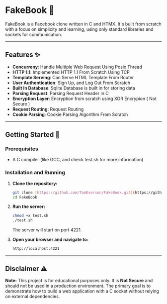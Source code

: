 # FakeBook 🚀

FakeBook is a Facebook clone written in C and HTMX. It's built from scratch with a focus on simplicity and learning, using only standard libraries and sockets for communication.

---

## Features ✨

- **Concurreny**: Handle Multiple Web Request Using Posix Thread
- **HTTP 1.1**: Implemented HTTP 1.1 From Scratch Using TCP
- **Template Serving**: Can Serve HTML Template From Router
- **User Authentication**: Sign Up, and Log Out From Scratch
- **Built In Database**: Sqlite Database is built in for storing data
- **Parsing Request**: Parsing Request Header in C
- **Encryption Layer**: Encryption from scratch using XOR Encrypion ( Not Secure )
- **Request Routing**: Request Routing
- **Cookie Parsing**: Cookie Parsing Algorithm From Scratch

---

## Getting Started 🏁

### Prerequisites

- A C compiler (like GCC, and check test.sh for more information)

### Installation and Running

1.  **Clone the repository:**

    ```bash
    git clone [https://github.com/TomEverson/FakeBook.git](https://github.com/TomEverson/FakeBook.git)
    cd FakeBook
    ```

2.  **Run the server:**

    ```bash
    chmod +x test.sh
    ./test.sh
    ```

    The server will start on port 4221.

3.  **Open your browser and navigate to:**
    ```
    http://localhost:4221
    ```

---

## Disclaimer ⚠️

**Note:** This project is for educational purposes only. It is **Not Secure** and should not be used in a production environment. The primary goal is to demonstrate how to build a web application with a C socket without relying on external dependencies.
